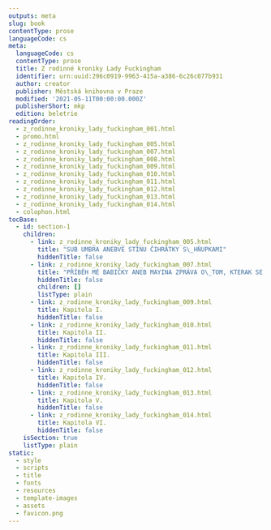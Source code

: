 ```yaml
---
outputs: meta
slug: book
contentType: prose
languageCode: cs
meta:
  languageCode: cs
  contentType: prose
  title: Z rodinné kroniky Lady Fuckingham
  identifier: urn:uuid:296c0919-9963-415a-a386-6c26c077b931
  author: creator
  publisher: Městská knihovna v Praze
  modified: '2021-05-11T00:00:00.000Z'
  publisherShort: mkp
  edition: beletrie
readingOrder:
  - z_rodinne_kroniky_lady_fuckingham_001.html
  - promo.html
  - z_rodinne_kroniky_lady_fuckingham_005.html
  - z_rodinne_kroniky_lady_fuckingham_007.html
  - z_rodinne_kroniky_lady_fuckingham_008.html
  - z_rodinne_kroniky_lady_fuckingham_009.html
  - z_rodinne_kroniky_lady_fuckingham_010.html
  - z_rodinne_kroniky_lady_fuckingham_011.html
  - z_rodinne_kroniky_lady_fuckingham_012.html
  - z_rodinne_kroniky_lady_fuckingham_013.html
  - z_rodinne_kroniky_lady_fuckingham_014.html
  - colophon.html
tocBase:
  - id: section-1
    children:
      - link: z_rodinne_kroniky_lady_fuckingham_005.html
        title: "SUB UMBRA ANEBVE STÍNU ČIHRÁTKY S\_HŇUPKAMI"
        hiddenTitle: false
      - link: z_rodinne_kroniky_lady_fuckingham_007.html
        title: "PŘÍBĚH MÉ BABIČKY ANEB MAYINA ZPRÁVA O\_TOM, KTERAK SE SEZNÁMILA S\_UMĚNÍM LÁSKY"
        hiddenTitle: false
        children: []
        listType: plain
      - link: z_rodinne_kroniky_lady_fuckingham_009.html
        title: Kapitola I.
        hiddenTitle: false
      - link: z_rodinne_kroniky_lady_fuckingham_010.html
        title: Kapitola II.
        hiddenTitle: false
      - link: z_rodinne_kroniky_lady_fuckingham_011.html
        title: Kapitola III.
        hiddenTitle: false
      - link: z_rodinne_kroniky_lady_fuckingham_012.html
        title: Kapitola IV.
        hiddenTitle: false
      - link: z_rodinne_kroniky_lady_fuckingham_013.html
        title: Kapitola V.
        hiddenTitle: false
      - link: z_rodinne_kroniky_lady_fuckingham_014.html
        title: Kapitola VI.
        hiddenTitle: false
    isSection: true
    listType: plain
static:
  - style
  - scripts
  - title
  - fonts
  - resources
  - template-images
  - assets
  - favicon.png
---
```

